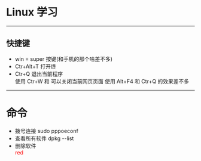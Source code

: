 # Linux 学习
***
## 快捷键
- win = super 按键(和手机的那个啥差不多)
- Ctr+Alt+T  打开终
- Ctr+Q 退出当前程序
<br>  使用 Ctr+W 和 可以关闭当前网页页面 使用 Alt+F4 和 Ctr+Q 的效果差不多





***

# 命令
- 拨号连接 sudo pppoeconf
- 查看所有软件 dpkg --list
- 删除软件 <br>
<font color=red>red
